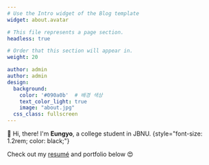 ```yaml
---
# Use the Intro widget of the Blog template
widget: about.avatar

# This file represents a page section.
headless: true

# Order that this section will appear in.
weight: 20

author: admin
author: admin
design:
  background:
    color: '#090a0b'  # 배경 색상
    text_color_light: true
    image: "about.jpg"
  css_class: fullscreen
---
```


👋 Hi, there! I'm **Eungyo**, a college student in JBNU.
{style="font-size: 1.2rem; color: black;"}

Check out my [resumé](/about/) and portfolio below 😍
